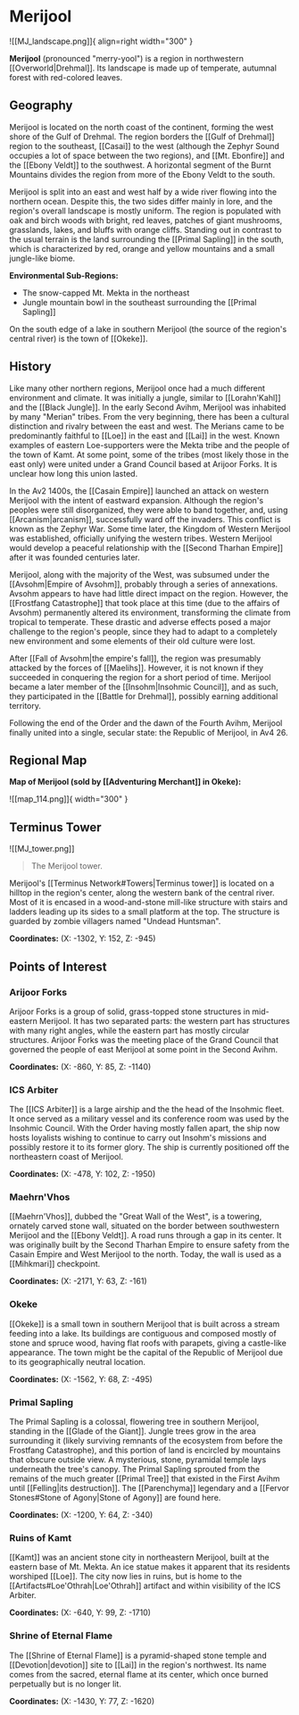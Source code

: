 # Merijool

![[MJ_landscape.png]]{ align=right width="300" }

**Merijool** (pronounced "merry-yool") is a region in northwestern [[Overworld|Drehmal]]. Its landscape is made up of temperate, autumnal forest with red-colored leaves.

## Geography

Merijool is located on the north coast of the continent, forming the west shore of the Gulf of Drehmal. The region borders the [[Gulf of Drehmal]] region to the southeast, [[Casai]] to the west (although the Zephyr Sound occupies a lot of space between the two regions), and [[Mt. Ebonfire]] and the [[Ebony Veldt]] to the southwest. A horizontal segment of the Burnt Mountains divides the region from more of the Ebony Veldt to the south.

Merijool is split into an east and west half by a wide river flowing into the northern ocean. Despite this, the two sides differ mainly in lore, and the region's overall landscape is mostly uniform. The region is populated with oak and birch woods with bright, red leaves, patches of giant mushrooms, grasslands, lakes, and bluffs with orange cliffs. Standing out in contrast to the usual terrain is the land surrounding the [[Primal Sapling]] in the south, which is characterized by red, orange and yellow mountains and a small jungle-like biome.

**Environmental Sub-Regions:**

- The snow-capped Mt. Mekta in the northeast <br>
- Jungle mountain bowl in the southeast surrounding the [[Primal Sapling]]

On the south edge of a lake in southern Merijool (the source of the region's central river) is the town of [[Okeke]].

## History

Like many other northern regions, Merijool once had a much different environment and climate. It was initially a jungle, similar to [[Lorahn'Kahl]] and the [[Black Jungle]]. In the early Second Avihm, Merijool was inhabited by many "Merian" tribes. From the very beginning, there has been a cultural distinction and rivalry between the east and west. The Merians came to be predominantly faithful to [[Loe]] in the east and [[Lai]] in the west. Known examples of eastern Loe-supporters were the Mekta tribe and the people of the town of Kamt. At some point, some of the tribes (most likely those in the east only) were united under a Grand Council based at Arijoor Forks. It is unclear how long this union lasted. 

In the Av2 1400s, the [[Casain Empire]] launched an attack on western Merijool with the intent of eastward expansion. Although the region's peoples were still disorganized, they were able to band together, and, using [[Arcanism|arcanism]], successfully ward off the invaders. This conflict is known as the Zephyr War. Some time later, the Kingdom of Western Merijool was established, officially unifying the western tribes. Western Merijool would develop a peaceful relationship with the [[Second Tharhan Empire]] after it was founded centuries later.

Merijool, along with the majority of the West, was subsumed under the [[Avsohm|Empire of Avsohm]], probably through a series of annexations. Avsohm appears to have had little direct impact on the region. However, the [[Frostfang Catastrophe]] that took place at this time (due to the affairs of Avsohm) permanently altered its environment, transforming the climate from tropical to temperate. These drastic and adverse effects posed a major challenge to the region's people, since they had to adapt to a completely new environment and some elements of their old culture were lost.

After [[Fall of Avsohm|the empire's fall]], the region was presumably attacked by the forces of [[Maelihs]]. However, it is not known if they succeeded in conquering the region for a short period of time. Merijool became a later member of the [[Insohm|Insohmic Council]], and as such, they participated in the [[Battle for Drehmal]], possibly earning additional territory. 

Following the end of the Order and the dawn of the Fourth Avihm, Merijool finally united into a single, secular state: the Republic of Merijool, in Av4 26.

## Regional Map

**Map of Merijool (sold by [[Adventuring Merchant]] in Okeke):**

![[map_114.png]]{ width="300" }

## Terminus Tower

![[MJ_tower.png]]
> The Merijool tower.

Merijool's [[Terminus Network#Towers|Terminus tower]] is located on a hilltop in the region's center, along the western bank of the central river. Most of it is encased in a wood-and-stone mill-like structure with stairs and ladders leading up its sides to a small platform at the top. The structure is guarded by zombie villagers named "Undead Huntsman".

**Coordinates:** (X: -1302, Y: 152, Z: -945)

## Points of Interest

### Arijoor Forks

Arijoor Forks is a group of solid, grass-topped stone structures in mid-eastern Merijool. It has two separated parts: the western part has structures with many right angles, while the eastern part has mostly circular structures. Arijoor Forks was the meeting place of the Grand Council that governed the people of east Merijool at some point in the Second Avihm.

**Coordinates:** (X: -860, Y: 85, Z: -1140)

### ICS Arbiter

The [[ICS Arbiter]] is a large airship and the the head of the Insohmic fleet. It once served as a military vessel and its conference room was used by the Insohmic Council. With the Order having mostly fallen apart, the ship now hosts loyalists wishing to continue to carry out Insohm's missions and possibly restore it to its former glory. The ship is currently positioned off the northeastern coast of Merijool.

**Coordinates:** (X: -478, Y: 102, Z: -1950)

### Maehrn'Vhos

[[Maehrn'Vhos]], dubbed the "Great Wall of the West", is a towering, ornately carved stone wall, situated on the border between southwestern Merijool and the [[Ebony Veldt]]. A road runs through a gap in its center. It was originally built by the Second Tharhan Empire to ensure safety from the Casain Empire and West Merijool to the north. Today, the wall is used as a [[Mihkmari]] checkpoint.

**Coordinates:** (X: -2171, Y: 63, Z: -161)

### Okeke

[[Okeke]] is a small town in southern Merijool that is built across a stream feeding into a lake. Its buildings are contiguous and composed mostly of stone and spruce wood, having flat roofs with parapets, giving a castle-like appearance. The town might be the capital of the Republic of Merijool due to its geographically neutral location.

**Coordinates:** (X: -1562, Y: 68, Z: -495)

### Primal Sapling

The Primal Sapling is a colossal, flowering tree in southern Merijool, standing in the [[Glade of the Giant]]. Jungle trees grow in the area surrounding it (likely surviving remnants of the ecosystem from before the Frostfang Catastrophe), and this portion of land is encircled by mountains that obscure outside view. A mysterious, stone, pyramidal temple lays underneath the tree's canopy. The Primal Sapling sprouted from the remains of the much greater [[Primal Tree]] that existed in the First Avihm until [[Felling|its destruction]]. The [[Parenchyma]] legendary and a [[Fervor Stones#Stone of Agony|Stone of Agony]] are found here.

**Coordinates:** (X: -1200, Y: 64, Z: -340)

### Ruins of Kamt

[[Kamt]] was an ancient stone city in northeastern Merijool, built at the eastern base of Mt. Mekta. An ice statue makes it apparent that its residents worshiped [[Loe]]. The city now lies in ruins, but is home to the [[Artifacts#Loe'Othrah|Loe'Othrah]] artifact and within visibility of the ICS Arbiter.

**Coordinates:** (X: -640, Y: 99, Z: -1710)

### Shrine of Eternal Flame

The [[Shrine of Eternal Flame]] is a pyramid-shaped stone temple and [[Devotion|devotion]] site to [[Lai]] in the region's northwest. Its name comes from the sacred, eternal flame at its center, which once burned perpetually but is no longer lit.

**Coordinates:** (X: -1430, Y: 77, Z: -1620)
